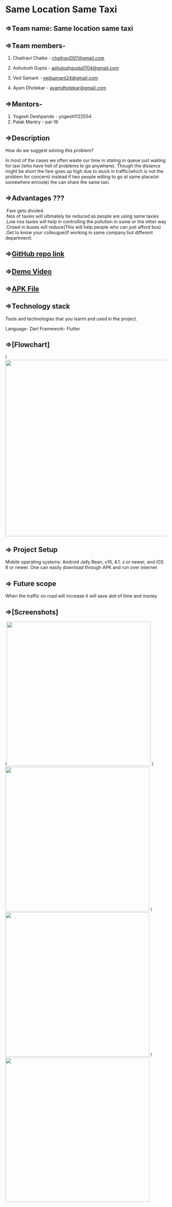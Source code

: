 # Same Location Same Taxi

## **=>Team name: Same location same taxi**

## **=>Team members-**

1. Chaitravi Chalke - chaitravi007@gmail.com

2. Ashutosh Gupta - ashutoshgupta1704@gmail.com

3. Ved Samant - vedsamant24@gmail.com

4. Ayam Dhotekar - ayamdhotekar@gmail.com

## **=>Mentors-**

1. Yogesh Deshpande - yogesh1122554
2. Palak Mantry - pal-16


## **=>Description**

How do we suggest solving this problem?

In most of the cases we often waste our time in stating in queue just waiting for taxi (who have hell of problems to go anywhere). Though the distance might be short the fare goes up high due to stuck in traffic(which is not the problem for concern) instead if two people willing to go at same place(or somewhere enroute) the can share the same taxi.


## **=>Advantages ???**

.Fare gets divided  
.Nos of taxies will ultimately be reduced as people are using same taxies
.Low nos taxies will help in controlling the pollution in some or the other way
.Crowd in buses will reduce(This will help people who can just afford bus)
.Get to know your colleugue(if working in same company but different department)


## **=>[GitHub repo link](https://github.com/ashu-pixel/Same-location-same-cab)**

## **=>[Demo Video](https://drive.google.com/drive/folders/1gskYiCOjORkOESwn4YyHuAym87MjfFKz?usp=sharing)**
## **=>[APK File](https://drive.google.com/file/d/1ui-Fai41RLQeoxrtrnWaRNEa5IpR4Hsx/view?usp=sharing)**

## **=>Technology stack**
Tools and technologies that you learnt and used in the project.

Language- Dart
Framework- Flutter
## **=>[Flowchart]**
!<img src="https://github.com/ashu-pixel/Same-location-same-cab/blob/master/FLOWCHART.jpeg" height = 550/>


## **=> Project Setup**
Mobile operating systems: Android Jelly Bean, v16, 4.1. x or newer, and iOS 8 or newer.
One can easily download through APK and run over internet

## **=> Future scope**
When the traffic on road will increase it will save alot of time and money 


## **=>[Screenshots]**
!<img src="https://github.com/ashu-pixel/Same-location-same-cab/blob/master/Additional%20features.jpg" height = 450/>
!<img src="https://github.com/ashu-pixel/Same-location-same-cab/blob/master/Connect%20To%20User.jpg" height = 450/>
!<img src="https://github.com/ashu-pixel/Same-location-same-cab/blob/master/Login%20Screen.jpg" height = 450/>
!<img src="https://github.com/ashu-pixel/Same-location-same-cab/blob/master/Taxi%20Rates(Mumbai).jpg" height = 450/>




